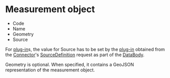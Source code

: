 ﻿# Measurement object

- Code
- Name
- Geometry
- Source

For [plug-in](/architecture/plug-in.md)s, the value for Source has to be set by the [plug-in](/architecture/plug-in.md) obtained from the [Connector](/architecture/connector.md)'s [SourceDefinition](/specifications/formats/source-definition.md) request as part of the [DataBody](/specifications/formats/data-body.md).

Geometry is optional. When specified, it contains a GeoJSON representation of the measurement object.

